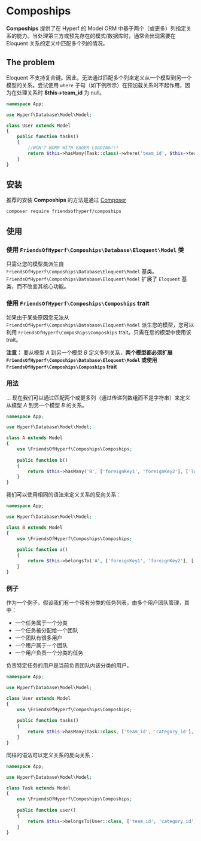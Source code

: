 # Compoships

**Compoships** 提供了在 Hyperf 的 Model ORM 中基于两个（或更多）列指定关系的能力。当处理第三方或预先存在的模式/数据库时，通常会出现需要在 Eloquent 关系的定义中匹配多个列的情况。

## The problem

Eloquent 不支持复合键。因此，无法通过匹配多个列来定义从一个模型到另一个模型的关系。尝试使用 `where` 子句（如下例所示）在预加载关系时不起作用，因为在处理关系时 **$this->team_id** 为 null。

```php
namespace App;

use Hyperf\Database\Model\Model;

class User extends Model
{
    public function tasks()
    {
        //WON'T WORK WITH EAGER LOADING!!!
        return $this->hasMany(Task::class)->where('team_id', $this->team_id);
    }
}
```

## 安装

推荐的安装 **Compoships** 的方法是通过 [Composer](http://getcomposer.org/)

```shell
composer require friendsofhyperf/compoships
```

## 使用

### 使用 `FriendsOfHyperf\Compoships\Database\Eloquent\Model` 类

只需让您的模型类派生自 `FriendsOfHyperf\Compoships\Database\Eloquent\Model` 基类。`FriendsOfHyperf\Compoships\Database\Eloquent\Model` 扩展了 `Eloquent` 基类，而不改变其核心功能。

### 使用 `FriendsOfHyperf\Compoships\Compoships` trait

如果由于某些原因您无法从 `FriendsOfHyperf\Compoships\Database\Eloquent\Model` 派生您的模型，您可以利用 `FriendsOfHyperf\Compoships\Compoships` trait。只需在您的模型中使用该 trait。

**注意：** 要从模型 *A* 到另一个模型 *B* 定义多列关系，**两个模型都必须扩展 `FriendsOfHyperf\Compoships\Database\Eloquent\Model` 或使用 `FriendsOfHyperf\Compoships\Compoships` trait**

### 用法

... 现在我们可以通过匹配两个或更多列（通过传递列数组而不是字符串）来定义从模型 *A* 到另一个模型 *B* 的关系。

```php
namespace App;

use Hyperf\Database\Model\Model;

class A extends Model
{
    use \FriendsOfHyperf\Compoships\Compoships;
    
    public function b()
    {
        return $this->hasMany('B', ['foreignKey1', 'foreignKey2'], ['localKey1', 'localKey2']);
    }
}
```

我们可以使用相同的语法来定义关系的反向关系：

```php
namespace App;

use Hyperf\Database\Model\Model;

class B extends Model
{
    use \FriendsOfHyperf\Compoships\Compoships;
    
    public function a()
    {
        return $this->belongsTo('A', ['foreignKey1', 'foreignKey2'], ['ownerKey1', 'ownerKey2']);
    }
}
```

### 例子

作为一个例子，假设我们有一个带有分类的任务列表，由多个用户团队管理，其中：

- 一个任务属于一个分类
- 一个任务被分配给一个团队
- 一个团队有很多用户
- 一个用户属于一个团队
- 一个用户负责一个分类的任务

负责特定任务的用户是当前负责团队内该分类的用户。

```php
namespace App;

use Hyperf\Database\Model\Model;

class User extends Model
{
    use \FriendsOfHyperf\Compoships\Compoships;
    
    public function tasks()
    {
        return $this->hasMany(Task::class, ['team_id', 'category_id'], ['team_id', 'category_id']);
    }
}
```

同样的语法可以定义关系的反向关系：

```php
namespace App;

use Hyperf\Database\Model\Model;

class Task extends Model
{
    use \FriendsOfHyperf\Compoships\Compoships;
    
    public function user()
    {
        return $this->belongsTo(User::class, ['team_id', 'category_id'], ['team_id', 'category_id']);
    }
}
```
